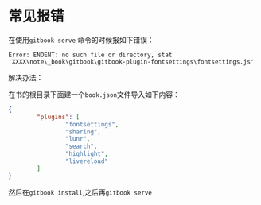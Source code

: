 # 常见报错

在使用`gitbook serve` 命令的时候报如下错误：

`Error: ENOENT: no such file or directory, stat 'XXXX\note\_book\gitbook\gitbook-plugin-fontsettings\fontsettings.js' `

解决办法：

在书的根目录下面建一个`book.json`文件导入如下内容：

```json
{
        "plugins": [
                "fontsettings",
                "sharing",
                "lunr",
                "search",
                "highlight",
                "livereload"
        ]
}
```

然后在`gitbook install`,之后再`gitbook serve`

